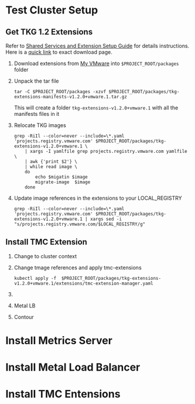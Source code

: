 # Test Cluster Setup


## Get TKG 1.2 Extensions
Refer to [Shared Services and Extension Setup Guide][tkg-1-2-extensions-doc] for details instructions. Here is a [quick link][tkg-1-2-extension-setup] to exact download page.

1.  Download extensions from [My VMware][tkg-1-2-extension-setup] into `$PROJECT_ROOT/packages` folder
2.  Unpack the tar file 
  
    ```
    tar -C $PROJECT_ROOT/packages -xzvf $PROJECT_ROOT/packages/tkg-extensions-manifests-v1.2.0+vmware.1.tar.gz
    ```
  
    This will create a folder `tkg-extensions-v1.2.0+vmware.1` with all the manifests files in it
3.  Relocate TKG images
    ```
    grep -RiIl --color=never --include=\*.yaml  'projects.registry.vmware.com' $PROJECT_ROOT/packages/tkg-extensions-v1.2.0+vmware.1 \
        | xargs -I yamlfile grep projects.registry.vmware.com yamlfile \
        | awk {'print $2'} \
        | while read image \
        do
            echo $migatin $image
            migrate-image  $image
        done
    ```

4.  Update image references in the extensions to your LOCAL_REGISTRY
    
    ```
    grep -RiIl --color=never --include=\*.yaml  'projects.registry.vmware.com' $PROJECT_ROOT/packages/tkg-extensions-v1.2.0+vmware.1 | xargs sed -i "s/projects.registry.vmware.com/$LOCAL_REGISTRY/g"
    ```

## Install TMC Extension

1. Change to cluster context  
2. Change tmage references and apply tmc-extensions
   
    ```    
    kubectl apply -f  $PROJECT_ROOT/packages/tkg-extensions-v1.2.0+vmware.1/extensions/tmc-extension-manager.yaml
   
    ```

3. 
4. Metal LB
5. Contour




# Install Metrics Server



# Install Metal Load Balancer


# Install TMC Entensions




[tkg-1-2-extensions-doc]: https://docs.vmware.com/en/VMware-Tanzu-Kubernetes-Grid/1.2/vmware-tanzu-kubernetes-grid-12/GUID-extensions-index.html
[tkg-1-2-extension-setup]: https://my.vmware.com/en/group/vmware/downloads/details?downloadGroup=TKG-120&productId=988&rPId=53095
[tkg-installers]:  https://www.vmware.com/go/get-tkg
